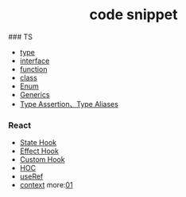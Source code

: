 <h1 align="center">code snippet</h1>
### TS

 - [type](https://github.com/binperson/fragment/tree/feature/202007032227-ts-type)
 - [interface](https://github.com/binperson/fragment/tree/feature/202007032254-ts-interface)
 - [function](https://github.com/binperson/fragment/tree/feature/202007201230-ts-func)
 - [class](https://github.com/binperson/fragment/tree/feature/202007200816-ts-class)
 - [Enum](https://github.com/binperson/fragment/tree/feature/202007200841-ts-Enum)
 - [Generics](https://github.com/binperson/fragment/tree/feature/202007200905-ts-Generics)
 - [Type Assertion、Type Aliases](https://github.com/binperson/fragment/tree/feature/202007202121-ts-Type-Assertion)

### React

 - [State Hook](https://github.com/binperson/fragment/tree/feature/202007202300-react-state-hook)
 - [Effect Hook](https://github.com/binperson/fragment/tree/feature/202007212347-react-useEffect)
 - [Custom Hook](https://github.com/binperson/fragment/tree/feature/202007222321-react-custom-hook)
 - [HOC](https://github.com/binperson/fragment/tree/feature/202007230020-react-HOC)
 - [useRef](https://github.com/binperson/fragment/tree/feature/202007232255-react-useRef)
 - [context](https://github.com/binperson/fragment/tree/feature/202007232350-react-context) more:[01](https://github.com/binperson/fragment/tree/feature/202008060046-react-context)
